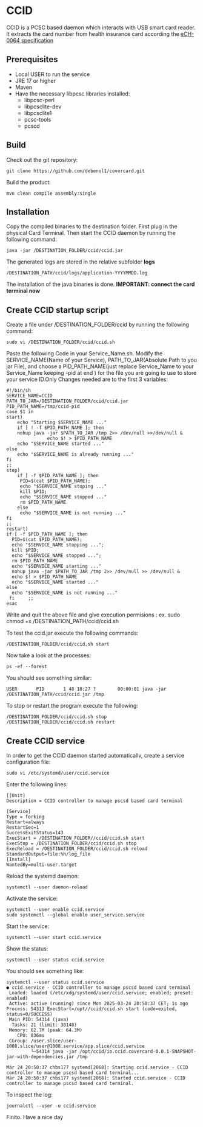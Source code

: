 # CCID
CCID is a PCSC based daemon which interacts with USB smart card reader. It extracts the card number from health insurance card according the [eCH-0064 specification](https://www.ech.ch/de/ech/ech-0064/1.0)
## Prerequisites
- Local USER to run the service
- JRE 17 or higher
- Maven
- Have the necessary libpcsc libraries installed:
    - libpcsc-perl
    - libpcsclite-dev
    - libpcsclite1
    - pcsc-tools
    - pcscd
## Build
Check out the git repository:

	git clone https://github.com/debenol1/covercard.git

Build the product:

	mvn clean compile assembly:single	

## Installation
Copy the compiled binaries to the destination folder. First plug in the physical Card Terminal. Then start the CCID daemon by running the following command:

	java -jar /DESTINATION_FOLDER/ccid/ccid.jar

The generated logs are stored in the relative subfolder **logs**

	/DESTINATION_PATH/ccid/logs/application-YYYYMMDD.log

The installation of the java binaries is done. **IMPORTANT: connect the card terminal now**
## Create CCID startup script
Create a file under /DESTINATION_FOLDER/ccid by running the following command:

	sudo vi /DESTINATION_FOLDER/ccid/ccid.sh

Paste the following Code in your Service_Name.sh.
Modify the SERVICE_NAME(Name of your Service), PATH_TO_JAR(Absolute Path to you jar File), and choose a PID_PATH_NAME(just replace Service_Name to your Service_Name keeping -pid at end ) for the file you are going to use to store your service ID.Only Changes needed are to the first 3 variables:

	#!/bin/sh 
	SERVICE_NAME=CCID 
	PATH_TO_JAR=/DESTINATION_FOLDER/ccid/ccid.jar 
	PID_PATH_NAME=/tmp/ccid-pid 
	case $1 in 
	start)
   	  	echo "Starting $SERVICE_NAME ..."
  		if [ ! -f $PID_PATH_NAME ]; then 
      	nohup java -jar $PATH_TO_JAR /tmp 2>> /dev/null >>/dev/null &      
                   echo $! > $PID_PATH_NAME  
       	echo "$SERVICE_NAME started ..."         
  	else 
       	echo "$SERVICE_NAME is already running ..."
  	fi
	;;
	stop)
  		if [ -f $PID_PATH_NAME ]; then
         PID=$(cat $PID_PATH_NAME);
         echo "$SERVICE_NAME stoping ..." 
         kill $PID;         
         echo "$SERVICE_NAME stopped ..." 
         rm $PID_PATH_NAME       
  		else          
         echo "$SERVICE_NAME is not running ..."   
  	fi    
	;;    
	restart)  
  	if [ -f $PID_PATH_NAME ]; then 
      PID=$(cat $PID_PATH_NAME);    
      echo "$SERVICE_NAME stopping ..."; 
      kill $PID;           
      echo "$SERVICE_NAME stopped ...";  
      rm $PID_PATH_NAME     
      echo "$SERVICE_NAME starting ..."  
      nohup java -jar $PATH_TO_JAR /tmp 2>> /dev/null >> /dev/null &            
      echo $! > $PID_PATH_NAME  
      echo "$SERVICE_NAME started ..."    
  	else           
      echo "$SERVICE_NAME is not running ..."    
     fi     ;;
 	esac

Write and quit the above file and give execution permisions :
ex. sudo chmod +x /DESTINATION_PATH/ccid/ccid.sh

To test the ccid.jar execute the following commands:

	/DESTINATION_FOLDER/ccid/ccid.sh start

Now take a look at the processes:

	ps -ef --forest

You should see something similar:

	USER       PID       1 48 18:27 ?        00:00:01 java -jar /DESTINATION_PATH/ccid/ccid.jar /tmp

To stop or restart the program execute the following:

	/DESTINATION_FOLDER/ccid/ccid.sh stop
	/DESTINATION_FOLDER/ccid/ccid.sh restart

## Create CCID service
In order to get the CCID daemon started automaticallv, create a service configuration file:

	sudo vi /etc/systemd/user/ccid.service
	
Enter the following lines:

	[[Unit]
 	Description = CCID controller to manage pscsd based card terminal 
 	
	[Service]
 	Type = forking
 	Restart=always
 	RestartSec=1
 	SuccessExitStatus=143 
 	ExecStart = /DESTINATION_FOLDER//ccid/ccid.sh start
 	ExecStop = /DESTINATION_FOLDER/ccid/ccid.sh stop
 	ExecReload = /DESTINATION_FOLDER/ccid/ccid.sh reload
 	StandardOutput=file:%h/log_file
	[Install]
 	WantedBy=multi-user.target

Reload the systemd daemon:

	systemctl --user daemon-reload


Activate the service:

	systemctl --user enable ccid.service
	sudo systemctl --global enable user_service.service

Start the service:

	systemctl --user start ccid.service

Show the status:

	systemctl --user status ccid.service

You should see something like:

	systemctl --user status ccid.service
	● ccid.service - CCID controller to manage pscsd based card terminal
     Loaded: loaded (/etc/xdg/systemd/user/ccid.service; enabled; preset: enabled)
     Active: active (running) since Mon 2025-03-24 20:50:37 CET; 1s ago
    Process: 54313 ExecStart=/opt//ccid/ccid.sh start (code=exited, status=0/SUCCESS)
  	 Main PID: 54314 (java)
      Tasks: 21 (limit: 38148)
     Memory: 62.7M (peak: 64.3M)
        CPU: 836ms
     CGroup: /user.slice/user-1008.slice/user@1008.service/app.slice/ccid.service
             └─54314 java -jar /opt/ccid/io.ccid.covercard-0.0.1-SNAPSHOT-jar-with-dependencies.jar /tmp

	Mär 24 20:50:37 chbs177 systemd[2068]: Starting ccid.service - CCID controller to manage pscsd based card terminal...
	Mär 24 20:50:37 chbs177 systemd[2068]: Started ccid.service - CCID controller to manage pscsd based card terminal.

To inspect the log:

	journalctl --user -u ccid.service

Finito. Have a nice day

